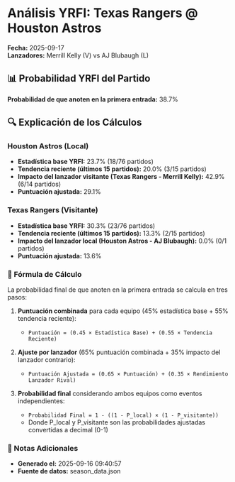 # Análisis YRFI: Texas Rangers @ Houston Astros

**Fecha:** 2025-09-17  
**Lanzadores:** Merrill Kelly (V) vs AJ Blubaugh (L)

## 📊 Probabilidad YRFI del Partido

**Probabilidad de que anoten en la primera entrada:** 38.7%

## 🔍 Explicación de los Cálculos

### Houston Astros (Local)
- **Estadística base YRFI:** 23.7% (18/76 partidos)
- **Tendencia reciente (últimos 15 partidos):** 20.0% (3/15 partidos)
- **Impacto del lanzador visitante (Texas Rangers - Merrill Kelly):** 42.9% (6/14 partidos)
- **Puntuación ajustada:** 29.1%

### Texas Rangers (Visitante)
- **Estadística base YRFI:** 30.3% (23/76 partidos)
- **Tendencia reciente (últimos 15 partidos):** 13.3% (2/15 partidos)
- **Impacto del lanzador local (Houston Astros - AJ Blubaugh):** 0.0% (0/1 partidos)
- **Puntuación ajustada:** 13.6%

### 📝 Fórmula de Cálculo

La probabilidad final de que anoten en la primera entrada se calcula en tres pasos:

1. **Puntuación combinada** para cada equipo (45% estadística base + 55% tendencia reciente):
   - `Puntuación = (0.45 × Estadística Base) + (0.55 × Tendencia Reciente)`

2. **Ajuste por lanzador** (65% puntuación combinada + 35% impacto del lanzador contrario):
   - `Puntuación Ajustada = (0.65 × Puntuación) + (0.35 × Rendimiento Lanzador Rival)`

3. **Probabilidad final** considerando ambos equipos como eventos independientes:
   - `Probabilidad Final = 1 - ((1 - P_local) × (1 - P_visitante))`
   - Donde P_local y P_visitante son las probabilidades ajustadas convertidas a decimal (0-1)

### 📌 Notas Adicionales

- **Generado el:** 2025-09-16 09:40:57
- **Fuente de datos:** season_data.json
